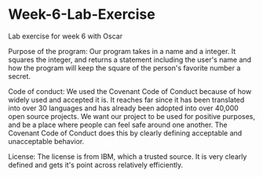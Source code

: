 # Week-6-Lab-Exercise
Lab exercise for week 6 with Oscar

Purpose of the program: Our program takes in a name and a integer. It squares the integer, and returns a statement including the user's name and how the program will keep the square of the person's favorite number a secret.


Code of conduct: We used the Covenant Code of Conduct because of how widely used and accepted it is. It reaches far since it has been translated into over 30 languages and has already been adopted into over 40,000 open source projects. We want our project to be used for positive purposes, and be a place where people can feel safe around one another. The Covenant Code of Conduct does this by clearly defining acceptable and unacceptable behavior.

License: The license is from IBM, which a trusted source. It is very clearly defined and gets it's point across relatively efficiently.